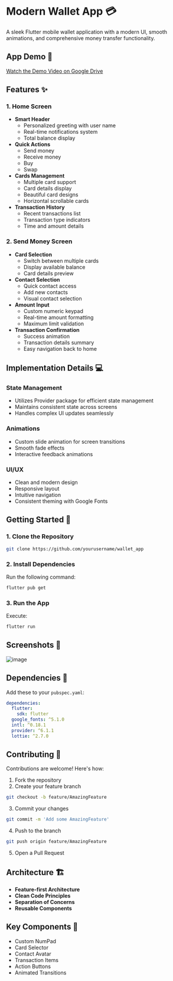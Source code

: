 # Modern Wallet App 💳
A sleek Flutter mobile wallet application with a modern UI, smooth animations, and comprehensive money transfer functionality.

## App Demo 🎥
[Watch the Demo Video on Google Drive](https://drive.google.com/file/d/112CYRIyrhyY_RmF2BhMH1sNQ0Z9c7Y-9/view?usp=drivesdk)

## Features ✨

### 1. Home Screen
- **Smart Header**
  - Personalized greeting with user name
  - Real-time notifications system
  - Total balance display
- **Quick Actions**
  - Send money
  - Receive money
  - Buy
  - Swap
- **Cards Management**
  - Multiple card support
  - Card details display
  - Beautiful card designs
  - Horizontal scrollable cards
- **Transaction History**
  - Recent transactions list
  - Transaction type indicators
  - Time and amount details

### 2. Send Money Screen
- **Card Selection**
  - Switch between multiple cards
  - Display available balance
  - Card details preview
- **Contact Selection**
  - Quick contact access
  - Add new contacts
  - Visual contact selection
- **Amount Input**
  - Custom numeric keypad
  - Real-time amount formatting
  - Maximum limit validation
- **Transaction Confirmation**
  - Success animation
  - Transaction details summary
  - Easy navigation back to home

## Implementation Details 💻

### State Management
- Utilizes Provider package for efficient state management
- Maintains consistent state across screens
- Handles complex UI updates seamlessly

### Animations
- Custom slide animation for screen transitions
- Smooth fade effects
- Interactive feedback animations

### UI/UX
- Clean and modern design
- Responsive layout
- Intuitive navigation
- Consistent theming with Google Fonts

## Getting Started 🚀

### 1. Clone the Repository
```bash
git clone https://github.com/yourusername/wallet_app
```

### 2. Install Dependencies
Run the following command:
```bash
flutter pub get
```

### 3. Run the App
Execute:
```bash
flutter run
```

## Screenshots 📸
![image](https://github.com/user-attachments/assets/4b88755d-424f-48ec-8008-0eaeb57e49e0)


## Dependencies 🧩
Add these to your `pubspec.yaml`:
```yaml
dependencies:
  flutter:
    sdk: flutter
  google_fonts: ^5.1.0
  intl: ^0.18.1
  provider: ^6.1.1
  lottie: ^2.7.0
```

## Contributing 🤝
Contributions are welcome! Here's how:

1. Fork the repository
2. Create your feature branch
```bash
git checkout -b feature/AmazingFeature
```
3. Commit your changes
```bash
git commit -m 'Add some AmazingFeature'
```
4. Push to the branch
```bash
git push origin feature/AmazingFeature
```
5. Open a Pull Request

## Architecture 🏗️
- **Feature-first Architecture**
- **Clean Code Principles**
- **Separation of Concerns**
- **Reusable Components**

## Key Components 🔑
- Custom NumPad
- Card Selector
- Contact Avatar
- Transaction Items
- Action Buttons
- Animated Transitions


